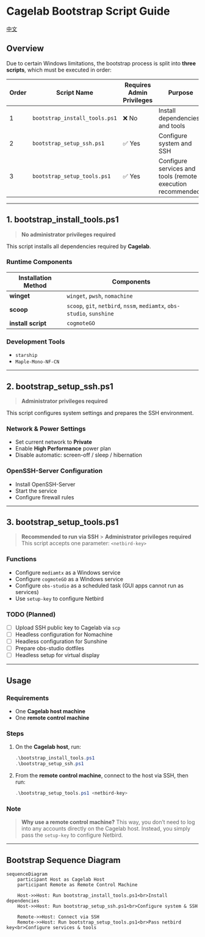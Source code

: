 # Cagelab Bootstrap Script Guide

[中文](https://github.com/CogPlatform/Setup/blob/main/bootstrap/windows/README.zh-cn.md)

## Overview

Due to certain Windows limitations, the bootstrap process is split into **three scripts**, which must be executed in order:

| Order | Script Name                   | Requires Admin Privileges | Purpose                                                     |
| ----- | ----------------------------- | ------------------------- | ----------------------------------------------------------- |
| 1     | `bootstrap_install_tools.ps1` | ❌ No                     | Install dependencies and tools                              |
| 2     | `bootstrap_setup_ssh.ps1`     | ✅ Yes                    | Configure system and SSH                                    |
| 3     | `bootstrap_setup_tools.ps1`   | ✅ Yes                    | Configure services and tools (remote execution recommended) |

---

## 1. bootstrap_install_tools.ps1

> **No administrator privileges required**

This script installs all dependencies required by **Cagelab**.

### Runtime Components

| Installation Method | Components                                                              |
| ------------------- | ----------------------------------------------------------------------- |
| **winget**          | `winget`, `pwsh`, `nomachine`                                           |
| **scoop**           | `scoop`, `git`, `netbird`, `nssm`, `mediamtx`, `obs-studio`, `sunshine` |
| **install script**  | `cogmoteGO`                                                             |

### Development Tools

- `starship`
- `Maple-Mono-NF-CN`

---

## 2. bootstrap_setup_ssh.ps1

> **Administrator privileges required**

This script configures system settings and prepares the SSH environment.

### Network & Power Settings

- Set current network to **Private**
- Enable **High Performance** power plan
- Disable automatic: screen-off / sleep / hibernation

### OpenSSH-Server Configuration

- Install OpenSSH-Server
- Start the service
- Configure firewall rules

---

## 3. bootstrap_setup_tools.ps1

> **Recommended to run via SSH** > **Administrator privileges required**
> This script accepts one parameter: `<netbird-key>`

### Functions

- Configure `mediamtx` as a Windows service
- Configure `cogmoteGO` as a Windows service
- Configure `obs-studio` as a scheduled task (GUI apps cannot run as services)
- Use `setup-key` to configure Netbird

### TODO (Planned)

- [ ] Upload SSH public key to Cagelab via `scp`
- [ ] Headless configuration for Nomachine
- [ ] Headless configuration for Sunshine
- [ ] Prepare obs-studio dotfiles
- [ ] Headless setup for virtual display

---

## Usage

### Requirements

- One **Cagelab host machine**
- One **remote control machine**

### Steps

1. On the **Cagelab host**, run:

   ```powershell
   .\bootstrap_install_tools.ps1
   .\bootstrap_setup_ssh.ps1
   ```

2. From the **remote control machine**, connect to the host via SSH, then run:

   ```powershell
   .\bootstrap_setup_tools.ps1 <netbird-key>
   ```

### Note

> **Why use a remote control machine?**
> This way, you don’t need to log into any accounts directly on the Cagelab host.
> Instead, you simply pass the `setup-key` to configure Netbird.

---

## Bootstrap Sequence Diagram

```mermaid
sequenceDiagram
    participant Host as Cagelab Host
    participant Remote as Remote Control Machine

    Host->>Host: Run bootstrap_install_tools.ps1<br>Install dependencies
    Host->>Host: Run bootstrap_setup_ssh.ps1<br>Configure system & SSH

    Remote->>Host: Connect via SSH
    Remote->>Host: Run bootstrap_setup_tools.ps1<br>Pass netbird key<br>Configure services & tools
```
